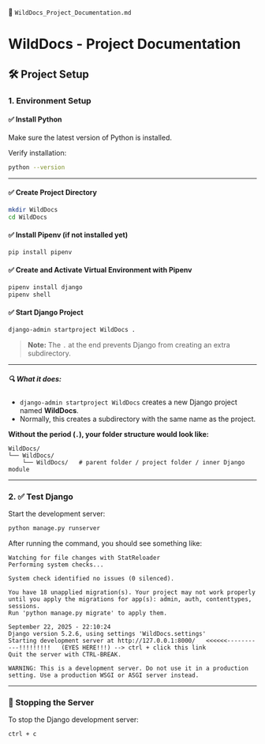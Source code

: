 📄 `WildDocs_Project_Documentation.md`

# WildDocs - Project Documentation

## 🛠️ Project Setup

### 1. Environment Setup

#### ✅ Install Python

Make sure the latest version of Python is installed.

Verify installation:

```bash
python --version
````

---

#### ✅ Create Project Directory

```bash
mkdir WildDocs
cd WildDocs
```

#### ✅ Install Pipenv (if not installed yet)

```bash
pip install pipenv
```

#### ✅ Create and Activate Virtual Environment with Pipenv
```bash
pipenv install django
pipenv shell
```

#### ✅ Start Django Project
```bash
django-admin startproject WildDocs .
```

> **Note:** The `.` at the end prevents Django from creating an extra subdirectory.

---

##### 🔍 What it does:

* `django-admin startproject WildDocs` creates a new Django project named **WildDocs**.
* Normally, this creates a subdirectory with the same name as the project.

**Without the period (`.`), your folder structure would look like:**

```
WildDocs/
└── WildDocs/
    └── WildDocs/   # parent folder / project folder / inner Django module
```

---

### 2. ✅ Test Django

Start the development server:

```bash
python manage.py runserver
```

After running the command, you should see something like:

```
Watching for file changes with StatReloader
Performing system checks...

System check identified no issues (0 silenced).

You have 18 unapplied migration(s). Your project may not work properly until you apply the migrations for app(s): admin, auth, contenttypes, sessions.
Run 'python manage.py migrate' to apply them.

September 22, 2025 - 22:10:24
Django version 5.2.6, using settings 'WildDocs.settings'
Starting development server at http://127.0.0.1:8000/   <<<<<<-----------!!!!!!!!!   (EYES HERE!!!) --> ctrl + click this link
Quit the server with CTRL-BREAK.

WARNING: This is a development server. Do not use it in a production setting. Use a production WSGI or ASGI server instead.
```

---

### 🛑 Stopping the Server

To stop the Django development server:

```bash
ctrl + c
```

